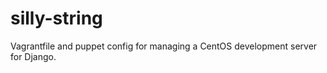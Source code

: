silly-string
============

Vagrantfile and puppet config for managing a CentOS development server for Django.